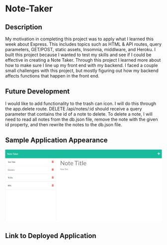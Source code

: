 # Note-Taker

## Description

My motivation in completing this project was to apply what I learned this week about Express. This includes topics such as HTML & API routes, query parameters, GET/POST, static assets, Insomnia, middlware, and Heroku.  I built this project because I wanted to test my skills and see if I could be effective in creating a Note Taker. Through this project I learned more about how to make sure I line up my front end with my backend. I faced a couple small challenges with this project, but mostly figuring out how my backend affects functions that happen in the front end. 

## Future Development

I would like to add functionality to the trash can icon. I will do this through the app.delete route. DELETE /api/notes/:id should receive a query parameter that contains the id of a note to delete. To delete a note, I will need to read all notes from the db.json file, remove the note with the given id property, and then rewrite the notes to the db.json file.

## Sample Application Appearance

![Note-Taker](./images/screenshot.png)

## Link to Deployed Application


